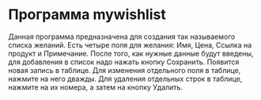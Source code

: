 # Программа mywishlist
Данная программа предназначена для создания так называемого списка желаний. Есть четыре поля для желания: Имя, Цена,
Ссылка на продукт и Примечание. После того, как нужные данные будут введены, для добавления в список надо нажать кнопку
Сохранить. Появится новая запись в таблице. Для изменения отдельного поля в таблице, нажмите на него дважды. Для удаления
отдельных строк в таблице, нажмите на их номера, а затем на кнопку Удалить.
